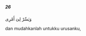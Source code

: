 ##### 26

<span class="ayah">وَيَسِّرْ لِىٓ أَمْرِى</span>

<span class="ayah_translation">dan mudahkanlah untukku urusanku,</span>
